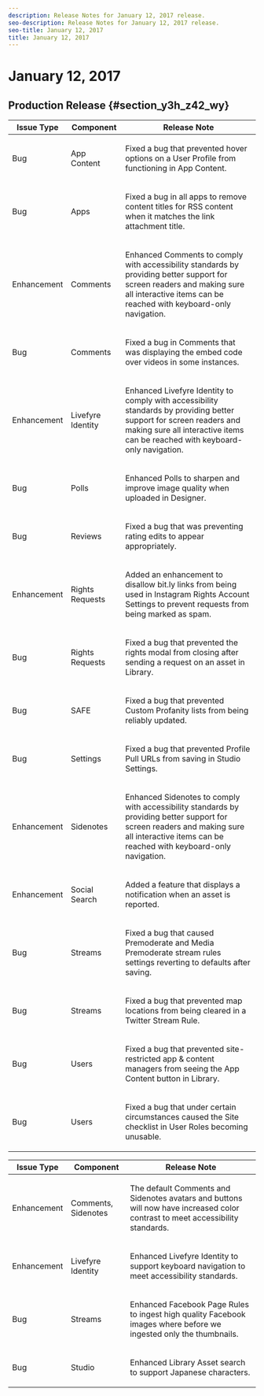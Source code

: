 ```yaml
---
description: Release Notes for January 12, 2017 release.
seo-description: Release Notes for January 12, 2017 release.
seo-title: January 12, 2017
title: January 12, 2017
---
```


# January 12, 2017

## Production Release {#section_y3h_z42_wy}

<table id="table_xwr_tl2_wy"> 
 <tgroup cols="3"> 
  <colspec colnum="1" colname="col1" /> 
  <colspec colnum="2" colname="col2" /> 
  <colspec colnum="3" colname="col3" /> 
  <thead> 
   <tr> 
    <th class="entry">Issue Type</th> 
    <th class="entry">Component</th> 
    <th class="entry">Release Note</th> 
   </tr> 
  </thead> 
  <tbody> 
   <tr> 
    <td> <p>Bug</p> </td> 
    <td> <p>App Content</p> </td> 
    <td> <p>Fixed a bug that prevented hover options on a User Profile from functioning in App Content.</p> </td> 
   </tr> 
   <tr> 
    <td> <p>Bug</p> </td> 
    <td> <p>Apps</p> </td> 
    <td> <p>Fixed a bug in all apps to remove content titles for RSS content when it matches the link attachment title.</p> </td> 
   </tr> 
   <tr> 
    <td> <p>Enhancement</p> </td> 
    <td> <p>Comments</p> </td> 
    <td> <p>Enhanced Comments to comply with accessibility standards by providing better support for screen readers and making sure all interactive items can be reached with keyboard-only navigation.</p> </td> 
   </tr> 
   <tr> 
    <td> <p>Bug</p> </td> 
    <td> <p>Comments</p> </td> 
    <td> <p>Fixed a bug in Comments that was displaying the embed code over videos in some instances.</p> </td> 
   </tr> 
   <tr> 
    <td> <p>Enhancement</p> </td> 
    <td> <p>Livefyre Identity</p> </td> 
    <td> <p>Enhanced Livefyre Identity to comply with accessibility standards by providing better support for screen readers and making sure all interactive items can be reached with keyboard-only navigation.</p> </td> 
   </tr> 
   <tr> 
    <td> <p>Bug</p> </td> 
    <td> <p>Polls</p> </td> 
    <td> <p>Enhanced Polls to sharpen and improve image quality when uploaded in Designer.</p> </td> 
   </tr> 
   <tr> 
    <td> <p>Bug</p> </td> 
    <td> <p>Reviews</p> </td> 
    <td> <p>Fixed a bug that was preventing rating edits to appear appropriately.</p> </td> 
   </tr> 
   <tr> 
    <td> <p>Enhancement</p> </td> 
    <td> <p>Rights Requests</p> </td> 
    <td> <p>Added an enhancement to disallow bit.ly links from being used in Instagram Rights Account Settings to prevent requests from being marked as spam.</p> </td> 
   </tr> 
   <tr> 
    <td> <p>Bug</p> </td> 
    <td> <p>Rights Requests</p> </td> 
    <td> <p>Fixed a bug that prevented the rights modal from closing after sending a request on an asset in Library.</p> </td> 
   </tr> 
   <tr> 
    <td> <p>Bug</p> </td> 
    <td> <p>SAFE</p> </td> 
    <td> <p>Fixed a bug that prevented Custom Profanity lists from being reliably updated.</p> </td> 
   </tr> 
   <tr> 
    <td> <p>Bug</p> </td> 
    <td> <p>Settings</p> </td> 
    <td> <p>Fixed a bug that prevented Profile Pull URLs from saving in Studio Settings.</p> </td> 
   </tr> 
   <tr> 
    <td> <p>Enhancement</p> </td> 
    <td> <p>Sidenotes</p> </td> 
    <td> <p>Enhanced Sidenotes to comply with accessibility standards by providing better support for screen readers and making sure all interactive items can be reached with keyboard-only navigation.</p> </td> 
   </tr> 
   <tr> 
    <td> <p>Enhancement</p> </td> 
    <td> <p>Social Search</p> </td> 
    <td> <p>Added a feature that displays a notification when an asset is reported.</p> </td> 
   </tr> 
   <tr> 
    <td> <p>Bug</p> </td> 
    <td> <p>Streams</p> </td> 
    <td> <p>Fixed a bug that caused Premoderate and Media Premoderate stream rules settings reverting to defaults after saving.</p> </td> 
   </tr> 
   <tr> 
    <td> <p>Bug</p> </td> 
    <td> <p>Streams</p> </td> 
    <td> <p>Fixed a bug that prevented map locations from being cleared in a Twitter Stream Rule.</p> </td> 
   </tr> 
   <tr> 
    <td> <p>Bug</p> </td> 
    <td> <p>Users</p> </td> 
    <td> <p>Fixed a bug that prevented site-restricted app &amp; content managers from seeing the App Content button in Library.</p> </td> 
   </tr> 
   <tr> 
    <td> <p>Bug</p> </td> 
    <td> <p>Users</p> </td> 
    <td> <p>Fixed a bug that under certain circumstances caused the Site checklist in User Roles becoming unusable.</p> </td> 
   </tr> 
  </tbody> 
 </tgroup> 
</table>

<a id="section_yrz_x42_wy"></a>

<table id="table_ywr_tl2_wy"> 
 <title>UAT Release</title> 
 <tgroup cols="3"> 
  <colspec colnum="1" colname="col1" /> 
  <colspec colnum="2" colname="col2" /> 
  <colspec colnum="3" colname="col3" /> 
  <thead> 
   <tr> 
    <th class="entry">Issue Type</th> 
    <th class="entry">Component</th> 
    <th class="entry">Release Note</th> 
   </tr> 
  </thead> 
  <tbody> 
   <tr> 
    <td> <p>Enhancement</p> </td> 
    <td> <p>Comments, Sidenotes</p> </td> 
    <td> <p>The default Comments and Sidenotes avatars and buttons will now have increased color contrast to meet accessibility standards.</p> </td> 
   </tr> 
   <tr> 
    <td> <p>Enhancement</p> </td> 
    <td> <p>Livefyre Identity</p> </td> 
    <td> <p>Enhanced Livefyre Identity to support keyboard navigation to meet accessibility standards.</p> </td> 
   </tr> 
   <tr> 
    <td> <p>Bug</p> </td> 
    <td> <p>Streams</p> </td> 
    <td> <p>Enhanced Facebook Page Rules to ingest high quality Facebook images where before we ingested only the thumbnails.</p> </td> 
   </tr> 
   <tr> 
    <td> <p>Bug</p> </td> 
    <td> <p>Studio</p> </td> 
    <td> <p>Enhanced Library Asset search to support Japanese characters.</p> </td> 
   </tr> 
  </tbody> 
 </tgroup> 
</table>

